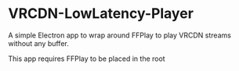 # VRCDN-LowLatency-Player
A simple Electron app to wrap around FFPlay to play VRCDN streams without any buffer.

This app requires FFPlay to be placed in the root
